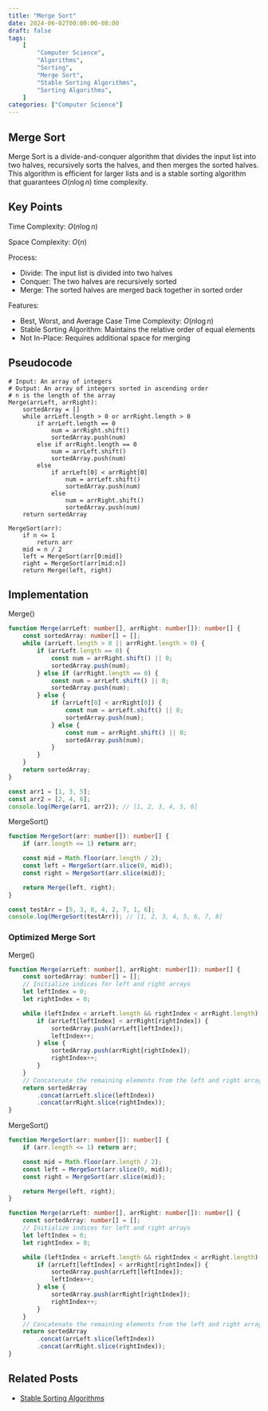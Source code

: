 ```yaml
---
title: "Merge Sort"
date: 2024-06-02T00:00:00-08:00
draft: false
tags:
    [
        "Computer Science",
        "Algorithms",
        "Sorting",
        "Merge Sort",
        "Stable Sorting Algorithms",
        "Sorting Algorithms",
    ]
categories: ["Computer Science"]
---
```


## Merge Sort

Merge Sort is a divide-and-conquer algorithm that divides the input list into two halves, recursively sorts the halves, and then merges the sorted halves. This algorithm is efficient for larger lists and is a stable sorting algorithm that guarantees $O(n \log n)$ time complexity.

## Key Points

<!-- - Time Complexity: O(n log n) -->

Time Complexity: $O(n \log n)$

<!-- - Space Complexity: O(n)  -->

Space Complexity: $O(n)$

Process:

-   Divide: The input list is divided into two halves
-   Conquer: The two halves are recursively sorted
-   Merge: The sorted halves are merged back together in sorted order

Features:

-   Best, Worst, and Average Case Time Complexity: $O(n \log n)$
-   Stable Sorting Algorithm: Maintains the relative order of equal elements
-   Not In-Place: Requires additional space for merging

## Pseudocode

```
# Input: An array of integers
# Output: An array of integers sorted in ascending order
# n is the length of the array
Merge(arrLeft, arrRight):
    sortedArray = []
    while arrLeft.length > 0 or arrRight.length > 0
        if arrLeft.length == 0
            num = arrRight.shift()
            sortedArray.push(num)
        else if arrRight.length == 0
            num = arrLeft.shift()
            sortedArray.push(num)
        else
            if arrLeft[0] < arrRight[0]
                num = arrLeft.shift()
                sortedArray.push(num)
            else
                num = arrRight.shift()
                sortedArray.push(num)
    return sortedArray

MergeSort(arr):
    if n <= 1
        return arr
    mid = n / 2
    left = MergeSort(arr[0:mid])
    right = MergeSort(arr[mid:n])
    return Merge(left, right)
```

## Implementation

Merge()

```typescript
function Merge(arrLeft: number[], arrRight: number[]): number[] {
    const sortedArray: number[] = [];
    while (arrLeft.length > 0 || arrRight.length > 0) {
        if (arrLeft.length == 0) {
            const num = arrRight.shift() || 0;
            sortedArray.push(num);
        } else if (arrRight.length == 0) {
            const num = arrLeft.shift() || 0;
            sortedArray.push(num);
        } else {
            if (arrLeft[0] < arrRight[0]) {
                const num = arrLeft.shift() || 0;
                sortedArray.push(num);
            } else {
                const num = arrRight.shift() || 0;
                sortedArray.push(num);
            }
        }
    }
    return sortedArray;
}

const arr1 = [1, 3, 5];
const arr2 = [2, 4, 6];
console.log(Merge(arr1, arr2)); // [1, 2, 3, 4, 5, 6]
```

MergeSort()

```typescript
function MergeSort(arr: number[]): number[] {
    if (arr.length <= 1) return arr;

    const mid = Math.floor(arr.length / 2);
    const left = MergeSort(arr.slice(0, mid));
    const right = MergeSort(arr.slice(mid));

    return Merge(left, right);
}

const testArr = [5, 3, 8, 4, 2, 7, 1, 6];
console.log(MergeSort(testArr)); // [1, 2, 3, 4, 5, 6, 7, 8]
```

### Optimized Merge Sort

Merge()

```typescript
function Merge(arrLeft: number[], arrRight: number[]): number[] {
    const sortedArray: number[] = [];
    // Initialize indices for left and right arrays
    let leftIndex = 0;
    let rightIndex = 0;

    while (leftIndex < arrLeft.length && rightIndex < arrRight.length) {
        if (arrLeft[leftIndex] < arrRight[rightIndex]) {
            sortedArray.push(arrLeft[leftIndex]);
            leftIndex++;
        } else {
            sortedArray.push(arrRight[rightIndex]);
            rightIndex++;
        }
    }
    // Concatenate the remaining elements from the left and right arrays
    return sortedArray
        .concat(arrLeft.slice(leftIndex))
        .concat(arrRight.slice(rightIndex));
}
```

MergeSort()

```typescript
function MergeSort(arr: number[]): number[] {
    if (arr.length <= 1) return arr;

    const mid = Math.floor(arr.length / 2);
    const left = MergeSort(arr.slice(0, mid));
    const right = MergeSort(arr.slice(mid));

    return Merge(left, right);
}

function Merge(arrLeft: number[], arrRight: number[]): number[] {
    const sortedArray: number[] = [];
    // Initialize indices for left and right arrays
    let leftIndex = 0;
    let rightIndex = 0;

    while (leftIndex < arrLeft.length && rightIndex < arrRight.length) {
        if (arrLeft[leftIndex] < arrRight[rightIndex]) {
            sortedArray.push(arrLeft[leftIndex]);
            leftIndex++;
        } else {
            sortedArray.push(arrRight[rightIndex]);
            rightIndex++;
        }
    }
    // Concatenate the remaining elements from the left and right arrays
    return sortedArray
        .concat(arrLeft.slice(leftIndex))
        .concat(arrRight.slice(rightIndex));
}
```

## Related Posts

-   [Stable Sorting Algorithms](/notes/posts/stable-sorting-algorithms)
